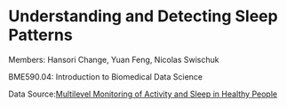 # Understanding and Detecting Sleep Patterns


Members: Hansori Change, Yuan Feng, Nicolas Swischuk


BME590.04: Introduction to Biomedical Data Science

Data Source:[Multilevel Monitoring of Activity and Sleep in Healthy People](https://www.physionet.org/content/mmash/1.0.0/)
